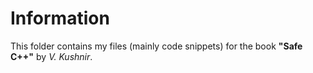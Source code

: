 # Information
This folder contains my files (mainly code snippets) for the book  **"Safe C++"** by *V. Kushnir*.
